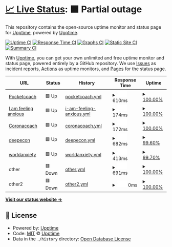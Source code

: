 # [📈 Live Status](https://upptime.github.io/upptime): <!--live status--> **🟧 Partial outage**

This repository contains the open-source uptime monitor and status page for [Upptime](https://upptime.js.org), powered by [Upptime](https://github.com/upptime/upptime).

[![Uptime CI](https://github.com/koj-co/upptime/workflows/Uptime%20CI/badge.svg)](https://github.com/koj-co/upptime/actions?query=workflow%3A%22Uptime+CI%22)
[![Response Time CI](https://github.com/koj-co/upptime/workflows/Response%20Time%20CI/badge.svg)](https://github.com/koj-co/upptime/actions?query=workflow%3A%22Response+Time+CI%22)
[![Graphs CI](https://github.com/koj-co/upptime/workflows/Graphs%20CI/badge.svg)](https://github.com/koj-co/upptime/actions?query=workflow%3A%22Graphs+CI%22)
[![Static Site CI](https://github.com/koj-co/upptime/workflows/Static%20Site%20CI/badge.svg)](https://github.com/koj-co/upptime/actions?query=workflow%3A%22Static+Site+CI%22)
[![Summary CI](https://github.com/koj-co/upptime/workflows/Summary%20CI/badge.svg)](https://github.com/koj-co/upptime/actions?query=workflow%3A%22Summary+CI%22)

With [Upptime](https://upptime.js.org), you can get your own unlimited and free uptime monitor and status page, powered entirely by a GitHub repository. We use [Issues](https://github.com/upptime/upptime/issues) as incident reports, [Actions](https://github.com/upptime/upptime/actions) as uptime monitors, and [Pages](https://upptime.github.io/upptime) for the status page.

<!--start: status pages-->
<!-- This summary is generated by Upptime (https://github.com/upptime/upptime) -->
<!-- Do not edit this manually, your changes will be overwritten -->
<!-- prettier-ignore -->
| URL | Status | History | Response Time | Uptime |
| --- | ------ | ------- | ------------- | ------ |
| <img alt="" src="https://favicons.githubusercontent.com/www.pocketcoach.co" height="13"> [Pocketcoach](https://www.pocketcoach.co) | 🟩 Up | [pocketcoach.yml](https://github.com/superphil0/upptime1/commits/master/history/pocketcoach.yml) | <details><summary><img alt="Response time graph" src="./graphs/pocketcoach/response-time-week.png" height="20"> 610ms</summary><br><a href="https://upptime.github.io/upptime/history/pocketcoach"><img alt="Response time 541" src="https://img.shields.io/endpoint?url=https%3A%2F%2Fraw.githubusercontent.com%2Fsuperphil0%2Fupptime1%2Fmaster%2Fapi%2Fpocketcoach%2Fresponse-time.json"></a><br><a href="https://upptime.github.io/upptime/history/pocketcoach"><img alt="24-hour response time 611" src="https://img.shields.io/endpoint?url=https%3A%2F%2Fraw.githubusercontent.com%2Fsuperphil0%2Fupptime1%2Fmaster%2Fapi%2Fpocketcoach%2Fresponse-time-day.json"></a><br><a href="https://upptime.github.io/upptime/history/pocketcoach"><img alt="7-day response time 610" src="https://img.shields.io/endpoint?url=https%3A%2F%2Fraw.githubusercontent.com%2Fsuperphil0%2Fupptime1%2Fmaster%2Fapi%2Fpocketcoach%2Fresponse-time-week.json"></a><br><a href="https://upptime.github.io/upptime/history/pocketcoach"><img alt="30-day response time 541" src="https://img.shields.io/endpoint?url=https%3A%2F%2Fraw.githubusercontent.com%2Fsuperphil0%2Fupptime1%2Fmaster%2Fapi%2Fpocketcoach%2Fresponse-time-month.json"></a><br><a href="https://upptime.github.io/upptime/history/pocketcoach"><img alt="1-year response time 541" src="https://img.shields.io/endpoint?url=https%3A%2F%2Fraw.githubusercontent.com%2Fsuperphil0%2Fupptime1%2Fmaster%2Fapi%2Fpocketcoach%2Fresponse-time-year.json"></a></details> | <details><summary><a href="https://upptime.github.io/upptime/history/pocketcoach">100.00%</a></summary><a href="https://upptime.github.io/upptime/history/pocketcoach"><img alt="All-time uptime 100.00%" src="https://img.shields.io/endpoint?url=https%3A%2F%2Fraw.githubusercontent.com%2Fsuperphil0%2Fupptime1%2Fmaster%2Fapi%2Fpocketcoach%2Fuptime.json"></a><br><a href="https://upptime.github.io/upptime/history/pocketcoach"><img alt="24-hour uptime 100.00%" src="https://img.shields.io/endpoint?url=https%3A%2F%2Fraw.githubusercontent.com%2Fsuperphil0%2Fupptime1%2Fmaster%2Fapi%2Fpocketcoach%2Fuptime-day.json"></a><br><a href="https://upptime.github.io/upptime/history/pocketcoach"><img alt="7-day uptime 100.00%" src="https://img.shields.io/endpoint?url=https%3A%2F%2Fraw.githubusercontent.com%2Fsuperphil0%2Fupptime1%2Fmaster%2Fapi%2Fpocketcoach%2Fuptime-week.json"></a><br><a href="https://upptime.github.io/upptime/history/pocketcoach"><img alt="30-day uptime 100.00%" src="https://img.shields.io/endpoint?url=https%3A%2F%2Fraw.githubusercontent.com%2Fsuperphil0%2Fupptime1%2Fmaster%2Fapi%2Fpocketcoach%2Fuptime-month.json"></a><br><a href="https://upptime.github.io/upptime/history/pocketcoach"><img alt="1-year uptime 100.00%" src="https://img.shields.io/endpoint?url=https%3A%2F%2Fraw.githubusercontent.com%2Fsuperphil0%2Fupptime1%2Fmaster%2Fapi%2Fpocketcoach%2Fuptime-year.json"></a></details>
| <img alt="" src="https://favicons.githubusercontent.com/iamfeelinganxious.com" height="13"> [I am feeling anxious](https://iamfeelinganxious.com/) | 🟩 Up | [i-am-feeling-anxious.yml](https://github.com/superphil0/upptime1/commits/master/history/i-am-feeling-anxious.yml) | <details><summary><img alt="Response time graph" src="./graphs/i-am-feeling-anxious/response-time-week.png" height="20"> 174ms</summary><br><a href="https://upptime.github.io/upptime/history/i-am-feeling-anxious"><img alt="Response time 164" src="https://img.shields.io/endpoint?url=https%3A%2F%2Fraw.githubusercontent.com%2Fsuperphil0%2Fupptime1%2Fmaster%2Fapi%2Fi-am-feeling-anxious%2Fresponse-time.json"></a><br><a href="https://upptime.github.io/upptime/history/i-am-feeling-anxious"><img alt="24-hour response time 270" src="https://img.shields.io/endpoint?url=https%3A%2F%2Fraw.githubusercontent.com%2Fsuperphil0%2Fupptime1%2Fmaster%2Fapi%2Fi-am-feeling-anxious%2Fresponse-time-day.json"></a><br><a href="https://upptime.github.io/upptime/history/i-am-feeling-anxious"><img alt="7-day response time 174" src="https://img.shields.io/endpoint?url=https%3A%2F%2Fraw.githubusercontent.com%2Fsuperphil0%2Fupptime1%2Fmaster%2Fapi%2Fi-am-feeling-anxious%2Fresponse-time-week.json"></a><br><a href="https://upptime.github.io/upptime/history/i-am-feeling-anxious"><img alt="30-day response time 164" src="https://img.shields.io/endpoint?url=https%3A%2F%2Fraw.githubusercontent.com%2Fsuperphil0%2Fupptime1%2Fmaster%2Fapi%2Fi-am-feeling-anxious%2Fresponse-time-month.json"></a><br><a href="https://upptime.github.io/upptime/history/i-am-feeling-anxious"><img alt="1-year response time 164" src="https://img.shields.io/endpoint?url=https%3A%2F%2Fraw.githubusercontent.com%2Fsuperphil0%2Fupptime1%2Fmaster%2Fapi%2Fi-am-feeling-anxious%2Fresponse-time-year.json"></a></details> | <details><summary><a href="https://upptime.github.io/upptime/history/i-am-feeling-anxious">100.00%</a></summary><a href="https://upptime.github.io/upptime/history/i-am-feeling-anxious"><img alt="All-time uptime 100.00%" src="https://img.shields.io/endpoint?url=https%3A%2F%2Fraw.githubusercontent.com%2Fsuperphil0%2Fupptime1%2Fmaster%2Fapi%2Fi-am-feeling-anxious%2Fuptime.json"></a><br><a href="https://upptime.github.io/upptime/history/i-am-feeling-anxious"><img alt="24-hour uptime 100.00%" src="https://img.shields.io/endpoint?url=https%3A%2F%2Fraw.githubusercontent.com%2Fsuperphil0%2Fupptime1%2Fmaster%2Fapi%2Fi-am-feeling-anxious%2Fuptime-day.json"></a><br><a href="https://upptime.github.io/upptime/history/i-am-feeling-anxious"><img alt="7-day uptime 100.00%" src="https://img.shields.io/endpoint?url=https%3A%2F%2Fraw.githubusercontent.com%2Fsuperphil0%2Fupptime1%2Fmaster%2Fapi%2Fi-am-feeling-anxious%2Fuptime-week.json"></a><br><a href="https://upptime.github.io/upptime/history/i-am-feeling-anxious"><img alt="30-day uptime 100.00%" src="https://img.shields.io/endpoint?url=https%3A%2F%2Fraw.githubusercontent.com%2Fsuperphil0%2Fupptime1%2Fmaster%2Fapi%2Fi-am-feeling-anxious%2Fuptime-month.json"></a><br><a href="https://upptime.github.io/upptime/history/i-am-feeling-anxious"><img alt="1-year uptime 100.00%" src="https://img.shields.io/endpoint?url=https%3A%2F%2Fraw.githubusercontent.com%2Fsuperphil0%2Fupptime1%2Fmaster%2Fapi%2Fi-am-feeling-anxious%2Fuptime-year.json"></a></details>
| <img alt="" src="https://favicons.githubusercontent.com/coronacoa.ch" height="13"> [Coronacoach](https://coronacoa.ch/) | 🟩 Up | [coronacoach.yml](https://github.com/superphil0/upptime1/commits/master/history/coronacoach.yml) | <details><summary><img alt="Response time graph" src="./graphs/coronacoach/response-time-week.png" height="20"> 172ms</summary><br><a href="https://upptime.github.io/upptime/history/coronacoach"><img alt="Response time 212" src="https://img.shields.io/endpoint?url=https%3A%2F%2Fraw.githubusercontent.com%2Fsuperphil0%2Fupptime1%2Fmaster%2Fapi%2Fcoronacoach%2Fresponse-time.json"></a><br><a href="https://upptime.github.io/upptime/history/coronacoach"><img alt="24-hour response time 126" src="https://img.shields.io/endpoint?url=https%3A%2F%2Fraw.githubusercontent.com%2Fsuperphil0%2Fupptime1%2Fmaster%2Fapi%2Fcoronacoach%2Fresponse-time-day.json"></a><br><a href="https://upptime.github.io/upptime/history/coronacoach"><img alt="7-day response time 172" src="https://img.shields.io/endpoint?url=https%3A%2F%2Fraw.githubusercontent.com%2Fsuperphil0%2Fupptime1%2Fmaster%2Fapi%2Fcoronacoach%2Fresponse-time-week.json"></a><br><a href="https://upptime.github.io/upptime/history/coronacoach"><img alt="30-day response time 212" src="https://img.shields.io/endpoint?url=https%3A%2F%2Fraw.githubusercontent.com%2Fsuperphil0%2Fupptime1%2Fmaster%2Fapi%2Fcoronacoach%2Fresponse-time-month.json"></a><br><a href="https://upptime.github.io/upptime/history/coronacoach"><img alt="1-year response time 212" src="https://img.shields.io/endpoint?url=https%3A%2F%2Fraw.githubusercontent.com%2Fsuperphil0%2Fupptime1%2Fmaster%2Fapi%2Fcoronacoach%2Fresponse-time-year.json"></a></details> | <details><summary><a href="https://upptime.github.io/upptime/history/coronacoach">100.00%</a></summary><a href="https://upptime.github.io/upptime/history/coronacoach"><img alt="All-time uptime 100.00%" src="https://img.shields.io/endpoint?url=https%3A%2F%2Fraw.githubusercontent.com%2Fsuperphil0%2Fupptime1%2Fmaster%2Fapi%2Fcoronacoach%2Fuptime.json"></a><br><a href="https://upptime.github.io/upptime/history/coronacoach"><img alt="24-hour uptime 100.00%" src="https://img.shields.io/endpoint?url=https%3A%2F%2Fraw.githubusercontent.com%2Fsuperphil0%2Fupptime1%2Fmaster%2Fapi%2Fcoronacoach%2Fuptime-day.json"></a><br><a href="https://upptime.github.io/upptime/history/coronacoach"><img alt="7-day uptime 100.00%" src="https://img.shields.io/endpoint?url=https%3A%2F%2Fraw.githubusercontent.com%2Fsuperphil0%2Fupptime1%2Fmaster%2Fapi%2Fcoronacoach%2Fuptime-week.json"></a><br><a href="https://upptime.github.io/upptime/history/coronacoach"><img alt="30-day uptime 100.00%" src="https://img.shields.io/endpoint?url=https%3A%2F%2Fraw.githubusercontent.com%2Fsuperphil0%2Fupptime1%2Fmaster%2Fapi%2Fcoronacoach%2Fuptime-month.json"></a><br><a href="https://upptime.github.io/upptime/history/coronacoach"><img alt="1-year uptime 100.00%" src="https://img.shields.io/endpoint?url=https%3A%2F%2Fraw.githubusercontent.com%2Fsuperphil0%2Fupptime1%2Fmaster%2Fapi%2Fcoronacoach%2Fuptime-year.json"></a></details>
| <img alt="" src="https://favicons.githubusercontent.com/www.deepecon.com" height="13"> [deepecon](https://www.deepecon.com/) | 🟩 Up | [deepecon.yml](https://github.com/superphil0/upptime1/commits/master/history/deepecon.yml) | <details><summary><img alt="Response time graph" src="./graphs/deepecon/response-time-week.png" height="20"> 682ms</summary><br><a href="https://upptime.github.io/upptime/history/deepecon"><img alt="Response time 739" src="https://img.shields.io/endpoint?url=https%3A%2F%2Fraw.githubusercontent.com%2Fsuperphil0%2Fupptime1%2Fmaster%2Fapi%2Fdeepecon%2Fresponse-time.json"></a><br><a href="https://upptime.github.io/upptime/history/deepecon"><img alt="24-hour response time 681" src="https://img.shields.io/endpoint?url=https%3A%2F%2Fraw.githubusercontent.com%2Fsuperphil0%2Fupptime1%2Fmaster%2Fapi%2Fdeepecon%2Fresponse-time-day.json"></a><br><a href="https://upptime.github.io/upptime/history/deepecon"><img alt="7-day response time 682" src="https://img.shields.io/endpoint?url=https%3A%2F%2Fraw.githubusercontent.com%2Fsuperphil0%2Fupptime1%2Fmaster%2Fapi%2Fdeepecon%2Fresponse-time-week.json"></a><br><a href="https://upptime.github.io/upptime/history/deepecon"><img alt="30-day response time 739" src="https://img.shields.io/endpoint?url=https%3A%2F%2Fraw.githubusercontent.com%2Fsuperphil0%2Fupptime1%2Fmaster%2Fapi%2Fdeepecon%2Fresponse-time-month.json"></a><br><a href="https://upptime.github.io/upptime/history/deepecon"><img alt="1-year response time 739" src="https://img.shields.io/endpoint?url=https%3A%2F%2Fraw.githubusercontent.com%2Fsuperphil0%2Fupptime1%2Fmaster%2Fapi%2Fdeepecon%2Fresponse-time-year.json"></a></details> | <details><summary><a href="https://upptime.github.io/upptime/history/deepecon">99.60%</a></summary><a href="https://upptime.github.io/upptime/history/deepecon"><img alt="All-time uptime 99.85%" src="https://img.shields.io/endpoint?url=https%3A%2F%2Fraw.githubusercontent.com%2Fsuperphil0%2Fupptime1%2Fmaster%2Fapi%2Fdeepecon%2Fuptime.json"></a><br><a href="https://upptime.github.io/upptime/history/deepecon"><img alt="24-hour uptime 100.00%" src="https://img.shields.io/endpoint?url=https%3A%2F%2Fraw.githubusercontent.com%2Fsuperphil0%2Fupptime1%2Fmaster%2Fapi%2Fdeepecon%2Fuptime-day.json"></a><br><a href="https://upptime.github.io/upptime/history/deepecon"><img alt="7-day uptime 99.60%" src="https://img.shields.io/endpoint?url=https%3A%2F%2Fraw.githubusercontent.com%2Fsuperphil0%2Fupptime1%2Fmaster%2Fapi%2Fdeepecon%2Fuptime-week.json"></a><br><a href="https://upptime.github.io/upptime/history/deepecon"><img alt="30-day uptime 99.85%" src="https://img.shields.io/endpoint?url=https%3A%2F%2Fraw.githubusercontent.com%2Fsuperphil0%2Fupptime1%2Fmaster%2Fapi%2Fdeepecon%2Fuptime-month.json"></a><br><a href="https://upptime.github.io/upptime/history/deepecon"><img alt="1-year uptime 99.85%" src="https://img.shields.io/endpoint?url=https%3A%2F%2Fraw.githubusercontent.com%2Fsuperphil0%2Fupptime1%2Fmaster%2Fapi%2Fdeepecon%2Fuptime-year.json"></a></details>
| <img alt="" src="https://favicons.githubusercontent.com/worldanxietymap.com" height="13"> [worldanxiety](https://worldanxietymap.com/) | 🟩 Up | [worldanxiety.yml](https://github.com/superphil0/upptime1/commits/master/history/worldanxiety.yml) | <details><summary><img alt="Response time graph" src="./graphs/worldanxiety/response-time-week.png" height="20"> 413ms</summary><br><a href="https://upptime.github.io/upptime/history/worldanxiety"><img alt="Response time 448" src="https://img.shields.io/endpoint?url=https%3A%2F%2Fraw.githubusercontent.com%2Fsuperphil0%2Fupptime1%2Fmaster%2Fapi%2Fworldanxiety%2Fresponse-time.json"></a><br><a href="https://upptime.github.io/upptime/history/worldanxiety"><img alt="24-hour response time 465" src="https://img.shields.io/endpoint?url=https%3A%2F%2Fraw.githubusercontent.com%2Fsuperphil0%2Fupptime1%2Fmaster%2Fapi%2Fworldanxiety%2Fresponse-time-day.json"></a><br><a href="https://upptime.github.io/upptime/history/worldanxiety"><img alt="7-day response time 413" src="https://img.shields.io/endpoint?url=https%3A%2F%2Fraw.githubusercontent.com%2Fsuperphil0%2Fupptime1%2Fmaster%2Fapi%2Fworldanxiety%2Fresponse-time-week.json"></a><br><a href="https://upptime.github.io/upptime/history/worldanxiety"><img alt="30-day response time 448" src="https://img.shields.io/endpoint?url=https%3A%2F%2Fraw.githubusercontent.com%2Fsuperphil0%2Fupptime1%2Fmaster%2Fapi%2Fworldanxiety%2Fresponse-time-month.json"></a><br><a href="https://upptime.github.io/upptime/history/worldanxiety"><img alt="1-year response time 448" src="https://img.shields.io/endpoint?url=https%3A%2F%2Fraw.githubusercontent.com%2Fsuperphil0%2Fupptime1%2Fmaster%2Fapi%2Fworldanxiety%2Fresponse-time-year.json"></a></details> | <details><summary><a href="https://upptime.github.io/upptime/history/worldanxiety">99.70%</a></summary><a href="https://upptime.github.io/upptime/history/worldanxiety"><img alt="All-time uptime 99.82%" src="https://img.shields.io/endpoint?url=https%3A%2F%2Fraw.githubusercontent.com%2Fsuperphil0%2Fupptime1%2Fmaster%2Fapi%2Fworldanxiety%2Fuptime.json"></a><br><a href="https://upptime.github.io/upptime/history/worldanxiety"><img alt="24-hour uptime 100.00%" src="https://img.shields.io/endpoint?url=https%3A%2F%2Fraw.githubusercontent.com%2Fsuperphil0%2Fupptime1%2Fmaster%2Fapi%2Fworldanxiety%2Fuptime-day.json"></a><br><a href="https://upptime.github.io/upptime/history/worldanxiety"><img alt="7-day uptime 99.70%" src="https://img.shields.io/endpoint?url=https%3A%2F%2Fraw.githubusercontent.com%2Fsuperphil0%2Fupptime1%2Fmaster%2Fapi%2Fworldanxiety%2Fuptime-week.json"></a><br><a href="https://upptime.github.io/upptime/history/worldanxiety"><img alt="30-day uptime 99.82%" src="https://img.shields.io/endpoint?url=https%3A%2F%2Fraw.githubusercontent.com%2Fsuperphil0%2Fupptime1%2Fmaster%2Fapi%2Fworldanxiety%2Fuptime-month.json"></a><br><a href="https://upptime.github.io/upptime/history/worldanxiety"><img alt="1-year uptime 99.82%" src="https://img.shields.io/endpoint?url=https%3A%2F%2Fraw.githubusercontent.com%2Fsuperphil0%2Fupptime1%2Fmaster%2Fapi%2Fworldanxiety%2Fuptime-year.json"></a></details>
| <img alt="" src="https://favicons.githubusercontent.com/null" height="13"> other | 🟥 Down | [other.yml](https://github.com/superphil0/upptime1/commits/master/history/other.yml) | <details><summary><img alt="Response time graph" src="./graphs/other/response-time-week.png" height="20"> 691ms</summary><br><a href="https://upptime.github.io/upptime/history/other"><img alt="Response time 694" src="https://img.shields.io/endpoint?url=https%3A%2F%2Fraw.githubusercontent.com%2Fsuperphil0%2Fupptime1%2Fmaster%2Fapi%2Fother%2Fresponse-time.json"></a><br><a href="https://upptime.github.io/upptime/history/other"><img alt="24-hour response time 774" src="https://img.shields.io/endpoint?url=https%3A%2F%2Fraw.githubusercontent.com%2Fsuperphil0%2Fupptime1%2Fmaster%2Fapi%2Fother%2Fresponse-time-day.json"></a><br><a href="https://upptime.github.io/upptime/history/other"><img alt="7-day response time 691" src="https://img.shields.io/endpoint?url=https%3A%2F%2Fraw.githubusercontent.com%2Fsuperphil0%2Fupptime1%2Fmaster%2Fapi%2Fother%2Fresponse-time-week.json"></a><br><a href="https://upptime.github.io/upptime/history/other"><img alt="30-day response time 694" src="https://img.shields.io/endpoint?url=https%3A%2F%2Fraw.githubusercontent.com%2Fsuperphil0%2Fupptime1%2Fmaster%2Fapi%2Fother%2Fresponse-time-month.json"></a><br><a href="https://upptime.github.io/upptime/history/other"><img alt="1-year response time 694" src="https://img.shields.io/endpoint?url=https%3A%2F%2Fraw.githubusercontent.com%2Fsuperphil0%2Fupptime1%2Fmaster%2Fapi%2Fother%2Fresponse-time-year.json"></a></details> | <details><summary><a href="https://upptime.github.io/upptime/history/other">100.00%</a></summary><a href="https://upptime.github.io/upptime/history/other"><img alt="All-time uptime 99.99%" src="https://img.shields.io/endpoint?url=https%3A%2F%2Fraw.githubusercontent.com%2Fsuperphil0%2Fupptime1%2Fmaster%2Fapi%2Fother%2Fuptime.json"></a><br><a href="https://upptime.github.io/upptime/history/other"><img alt="24-hour uptime 100.00%" src="https://img.shields.io/endpoint?url=https%3A%2F%2Fraw.githubusercontent.com%2Fsuperphil0%2Fupptime1%2Fmaster%2Fapi%2Fother%2Fuptime-day.json"></a><br><a href="https://upptime.github.io/upptime/history/other"><img alt="7-day uptime 100.00%" src="https://img.shields.io/endpoint?url=https%3A%2F%2Fraw.githubusercontent.com%2Fsuperphil0%2Fupptime1%2Fmaster%2Fapi%2Fother%2Fuptime-week.json"></a><br><a href="https://upptime.github.io/upptime/history/other"><img alt="30-day uptime 99.99%" src="https://img.shields.io/endpoint?url=https%3A%2F%2Fraw.githubusercontent.com%2Fsuperphil0%2Fupptime1%2Fmaster%2Fapi%2Fother%2Fuptime-month.json"></a><br><a href="https://upptime.github.io/upptime/history/other"><img alt="1-year uptime 99.99%" src="https://img.shields.io/endpoint?url=https%3A%2F%2Fraw.githubusercontent.com%2Fsuperphil0%2Fupptime1%2Fmaster%2Fapi%2Fother%2Fuptime-year.json"></a></details>
| <img alt="" src="https://favicons.githubusercontent.com/null" height="13"> other2 | 🟥 Down | [other2.yml](https://github.com/superphil0/upptime1/commits/master/history/other2.yml) | <details><summary><img alt="Response time graph" src="./graphs/other2/response-time-week.png" height="20"> 0ms</summary><br><a href="https://upptime.github.io/upptime/history/other2"><img alt="Response time 0" src="https://img.shields.io/endpoint?url=https%3A%2F%2Fraw.githubusercontent.com%2Fsuperphil0%2Fupptime1%2Fmaster%2Fapi%2Fother2%2Fresponse-time.json"></a><br><a href="https://upptime.github.io/upptime/history/other2"><img alt="24-hour response time 0" src="https://img.shields.io/endpoint?url=https%3A%2F%2Fraw.githubusercontent.com%2Fsuperphil0%2Fupptime1%2Fmaster%2Fapi%2Fother2%2Fresponse-time-day.json"></a><br><a href="https://upptime.github.io/upptime/history/other2"><img alt="7-day response time 0" src="https://img.shields.io/endpoint?url=https%3A%2F%2Fraw.githubusercontent.com%2Fsuperphil0%2Fupptime1%2Fmaster%2Fapi%2Fother2%2Fresponse-time-week.json"></a><br><a href="https://upptime.github.io/upptime/history/other2"><img alt="30-day response time 0" src="https://img.shields.io/endpoint?url=https%3A%2F%2Fraw.githubusercontent.com%2Fsuperphil0%2Fupptime1%2Fmaster%2Fapi%2Fother2%2Fresponse-time-month.json"></a><br><a href="https://upptime.github.io/upptime/history/other2"><img alt="1-year response time 0" src="https://img.shields.io/endpoint?url=https%3A%2F%2Fraw.githubusercontent.com%2Fsuperphil0%2Fupptime1%2Fmaster%2Fapi%2Fother2%2Fresponse-time-year.json"></a></details> | <details><summary><a href="https://upptime.github.io/upptime/history/other2">100.00%</a></summary><a href="https://upptime.github.io/upptime/history/other2"><img alt="All-time uptime 99.99%" src="https://img.shields.io/endpoint?url=https%3A%2F%2Fraw.githubusercontent.com%2Fsuperphil0%2Fupptime1%2Fmaster%2Fapi%2Fother2%2Fuptime.json"></a><br><a href="https://upptime.github.io/upptime/history/other2"><img alt="24-hour uptime 100.00%" src="https://img.shields.io/endpoint?url=https%3A%2F%2Fraw.githubusercontent.com%2Fsuperphil0%2Fupptime1%2Fmaster%2Fapi%2Fother2%2Fuptime-day.json"></a><br><a href="https://upptime.github.io/upptime/history/other2"><img alt="7-day uptime 100.00%" src="https://img.shields.io/endpoint?url=https%3A%2F%2Fraw.githubusercontent.com%2Fsuperphil0%2Fupptime1%2Fmaster%2Fapi%2Fother2%2Fuptime-week.json"></a><br><a href="https://upptime.github.io/upptime/history/other2"><img alt="30-day uptime 99.99%" src="https://img.shields.io/endpoint?url=https%3A%2F%2Fraw.githubusercontent.com%2Fsuperphil0%2Fupptime1%2Fmaster%2Fapi%2Fother2%2Fuptime-month.json"></a><br><a href="https://upptime.github.io/upptime/history/other2"><img alt="1-year uptime 99.99%" src="https://img.shields.io/endpoint?url=https%3A%2F%2Fraw.githubusercontent.com%2Fsuperphil0%2Fupptime1%2Fmaster%2Fapi%2Fother2%2Fuptime-year.json"></a></details>

<!--end: status pages-->

[**Visit our status website →**](https://upptime.github.io/upptime)

## 📄 License

- Powered by: [Upptime](https://github.com/upptime/upptime)
- Code: [MIT](./LICENSE) © [Upptime](https://upptime.js.org)
- Data in the `./history` directory: [Open Database License](https://opendatacommons.org/licenses/odbl/1-0/)
